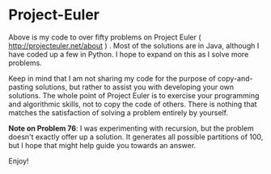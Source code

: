**Project-Euler**
=================

Above is my code to over fifty problems on Project Euler ( http://projecteuler.net/about ) . Most of the solutions are in Java, although I have coded up a few in Python. I hope to expand on this as I solve more problems.

Keep in mind that I am not sharing my code for the purpose of copy-and-pasting solutions, but rather to assist you with developing your own solutions. The whole point of Project Euler is to exercise your programming and algorithmic skills, not to copy the code of others. There is nothing that matches the satisfaction of solving a problem entirely by yourself.

**Note on Problem 76**: I was experimenting with recursion, but the problem doesn't exactly offer up a solution. It generates all possible partitions of 100, but I hope that might help guide you towards an answer.

Enjoy!
